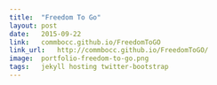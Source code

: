 ```yaml
---
title:	"Freedom To Go"
layout:	post
date:	2015-09-22
link:	commbocc.github.io/FreedomToGO
link_url:	http://commbocc.github.io/FreedomToGO/
image:	portfolio-freedom-to-go.png
tags:	jekyll hosting twitter-bootstrap
---
```


